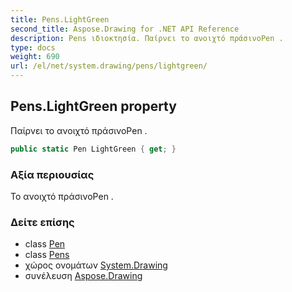 ```yaml
---
title: Pens.LightGreen
second_title: Aspose.Drawing for .NET API Reference
description: Pens ιδιοκτησία. Παίρνει το ανοιχτό πράσινοPen .
type: docs
weight: 690
url: /el/net/system.drawing/pens/lightgreen/
---
```

## Pens.LightGreen property

Παίρνει το ανοιχτό πράσινοPen .

```csharp
public static Pen LightGreen { get; }
```

### Αξία περιουσίας

Το ανοιχτό πράσινοPen .

### Δείτε επίσης

* class [Pen](../../pen/)
* class [Pens](../)
* χώρος ονομάτων [System.Drawing](../../pens/)
* συνέλευση [Aspose.Drawing](../../../)


